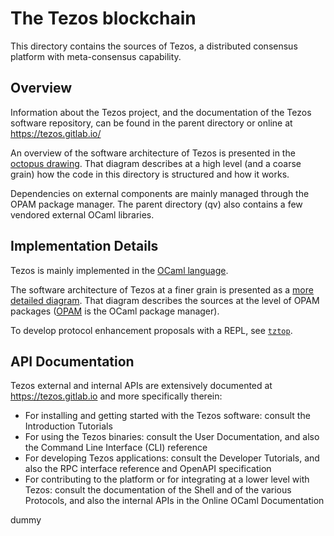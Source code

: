 # The Tezos blockchain
This directory contains the sources of Tezos, a distributed consensus platform with meta-consensus capability.

## Overview
<!--
- Describe the purpose of this component and how the code in this directory
  works. If needed, design rationale for its API.
- Describe the interaction of the code in this directory with the other
  components. This includes dependencies on other components, for instance.
- Describe the security model and assumptions about the crates in this
  directory.
-->

Information about the Tezos project, and the documentation of the Tezos software repository, can be found in the parent directory or online at https://tezos.gitlab.io/

An overview of the software architecture of Tezos is presented in the [octopus drawing](https://tezos.gitlab.io/shell/the_big_picture.html#the-big-picture).
That diagram describes at a high level (and a coarse grain) how the code in this directory is structured and how it works.

Dependencies on external components are mainly managed through the OPAM package manager. The parent directory (qv) also contains a few vendored external OCaml libraries.

## Implementation Details
<!--
- Describe how the component is modeled.
- Describe the code structure and implementation design rationale.
- Other relevant implementation details (e.g. global invariants).
- Testing specifics, if needed.
-->

Tezos is mainly implemented in the [OCaml language](https://ocaml.org).

The software architecture of Tezos at a finer grain is presented as a [more detailed diagram](https://tezos.gitlab.io/shell/the_big_picture.html#packages).
That diagram describes the sources at the level of OPAM packages ([OPAM](https://opam.ocaml.org) is the OCaml package manager).

To develop protocol enhancement proposals with a REPL, see [`tztop`](./tooling/tztop/README.md).

## API Documentation
<!--
- Link to the external API.
- For the top-level source directory, link to the most important APIs within.
-->

Tezos external and internal APIs are extensively documented at https://tezos.gitlab.io and more specifically therein:
- For installing and getting started with the Tezos software: consult the Introduction Tutorials
- For using the Tezos binaries: consult the User Documentation, and also the Command Line Interface (CLI) reference
- For developing Tezos applications: consult the Developer Tutorials, and also the RPC interface reference and OpenAPI specification
- For contributing to the platform or for integrating at a lower level with Tezos: consult the documentation of the Shell and of the various Protocols, and also the internal APIs in the Online OCaml Documentation

dummy
